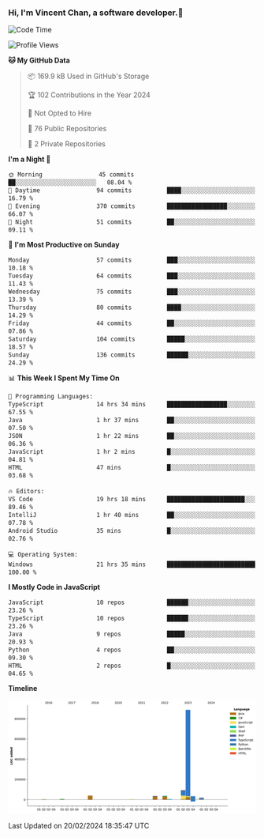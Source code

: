 ### Hi, I'm Vincent Chan, a software developer.👋

<!--
**hkvincent/hkvincent** is a ✨ _special_ ✨ repository because its `README.md` (this file) appears on your GitHub profile.

Here are some ideas to get you started:

- 🔭 I’m currently working on ...
- 🌱 I’m currently learning ...
- 👯 I’m looking to collaborate on ...
- 🤔 I’m looking for help with ...
- 💬 Ask me about ...
- 📫 How to reach me: ...
- 😄 Pronouns: ...
- ⚡ Fun fact: ...
-->
<!--START_SECTION:waka-->
![Code Time](http://img.shields.io/badge/Code%20Time-824%20hrs%2033%20mins-blue)

![Profile Views](http://img.shields.io/badge/Profile%20Views-0-blue)

**🐱 My GitHub Data** 

> 📦 169.9 kB Used in GitHub's Storage 
 > 
> 🏆 102 Contributions in the Year 2024
 > 
> 🚫 Not Opted to Hire
 > 
> 📜 76 Public Repositories 
 > 
> 🔑 2 Private Repositories 
 > 
**I'm a Night 🦉** 

```text
🌞 Morning                45 commits          ██░░░░░░░░░░░░░░░░░░░░░░░   08.04 % 
🌆 Daytime                94 commits          ████░░░░░░░░░░░░░░░░░░░░░   16.79 % 
🌃 Evening                370 commits         █████████████████░░░░░░░░   66.07 % 
🌙 Night                  51 commits          ██░░░░░░░░░░░░░░░░░░░░░░░   09.11 % 
```
📅 **I'm Most Productive on Sunday** 

```text
Monday                   57 commits          ███░░░░░░░░░░░░░░░░░░░░░░   10.18 % 
Tuesday                  64 commits          ███░░░░░░░░░░░░░░░░░░░░░░   11.43 % 
Wednesday                75 commits          ███░░░░░░░░░░░░░░░░░░░░░░   13.39 % 
Thursday                 80 commits          ████░░░░░░░░░░░░░░░░░░░░░   14.29 % 
Friday                   44 commits          ██░░░░░░░░░░░░░░░░░░░░░░░   07.86 % 
Saturday                 104 commits         █████░░░░░░░░░░░░░░░░░░░░   18.57 % 
Sunday                   136 commits         ██████░░░░░░░░░░░░░░░░░░░   24.29 % 
```


📊 **This Week I Spent My Time On** 

```text
💬 Programming Languages: 
TypeScript               14 hrs 34 mins      █████████████████░░░░░░░░   67.55 % 
Java                     1 hr 37 mins        ██░░░░░░░░░░░░░░░░░░░░░░░   07.50 % 
JSON                     1 hr 22 mins        ██░░░░░░░░░░░░░░░░░░░░░░░   06.36 % 
JavaScript               1 hr 2 mins         █░░░░░░░░░░░░░░░░░░░░░░░░   04.81 % 
HTML                     47 mins             █░░░░░░░░░░░░░░░░░░░░░░░░   03.68 % 

🔥 Editors: 
VS Code                  19 hrs 18 mins      ██████████████████████░░░   89.46 % 
IntelliJ                 1 hr 40 mins        ██░░░░░░░░░░░░░░░░░░░░░░░   07.78 % 
Android Studio           35 mins             █░░░░░░░░░░░░░░░░░░░░░░░░   02.76 % 

💻 Operating System: 
Windows                  21 hrs 35 mins      █████████████████████████   100.00 % 
```

**I Mostly Code in JavaScript** 

```text
JavaScript               10 repos            ██████░░░░░░░░░░░░░░░░░░░   23.26 % 
TypeScript               10 repos            ██████░░░░░░░░░░░░░░░░░░░   23.26 % 
Java                     9 repos             █████░░░░░░░░░░░░░░░░░░░░   20.93 % 
Python                   4 repos             ██░░░░░░░░░░░░░░░░░░░░░░░   09.30 % 
HTML                     2 repos             █░░░░░░░░░░░░░░░░░░░░░░░░   04.65 % 
```



**Timeline**

![Lines of Code chart](https://raw.githubusercontent.com/hkvincent/hkvincent/main/assets/bar_graph.png)


 Last Updated on 20/02/2024 18:35:47 UTC
<!--END_SECTION:waka-->
